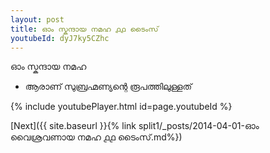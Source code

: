 ```yaml
---
layout: post
title: ഓം സ്കന്ദായ നമഹ ൧൧ ടൈംസ്
youtubeId: dyJ7ky5CZhc
---
```

 
 
 ഓം സ്കന്ദായ നമഹ 
 
 -  ആരാണ് സുബ്രഹ്മണ്യന്റെ രൂപത്തിലുള്ളത് 
 
  
 
  
 
 
 
 
 
 


{% include youtubePlayer.html id=page.youtubeId %}
 
[Next]({{ site.baseurl }}{% link  split1/_posts/2014-04-01-ഓം വൈശ്രവണായ നമഹ ൧൧ ടൈംസ്.md%})
 
